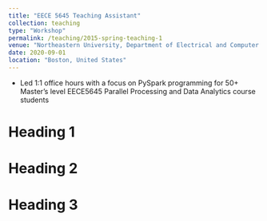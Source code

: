 ```yaml
---
title: "EECE 5645 Teaching Assistant"
collection: teaching
type: "Workshop"
permalink: /teaching/2015-spring-teaching-1
venue: "Northeastern University, Department of Electrical and Computer Engineering"
date: 2020-09-01
location: "Boston, United States"
---
```


- Led 1:1 office hours with a focus on PySpark programming for 50+ Master’s level EECE5645 Parallel Processing
and Data Analytics course students

Heading 1
======

Heading 2
======

Heading 3
======

